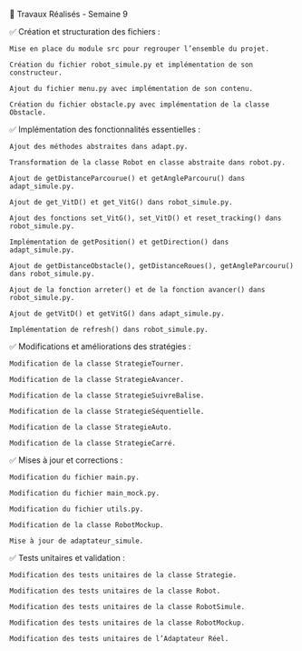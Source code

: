 🔹 Travaux Réalisés - Semaine 9

✅ Création et structuration des fichiers :

    Mise en place du module src pour regrouper l’ensemble du projet.

    Création du fichier robot_simule.py et implémentation de son constructeur.

    Ajout du fichier menu.py avec implémentation de son contenu.

    Création du fichier obstacle.py avec implémentation de la classe Obstacle.

✅ Implémentation des fonctionnalités essentielles :

    Ajout des méthodes abstraites dans adapt.py.

    Transformation de la classe Robot en classe abstraite dans robot.py.

    Ajout de getDistanceParcourue() et getAngleParcouru() dans adapt_simule.py.

    Ajout de get_VitD() et get_VitG() dans robot_simule.py.

    Ajout des fonctions set_VitG(), set_VitD() et reset_tracking() dans robot_simule.py.

    Implémentation de getPosition() et getDirection() dans adapt_simule.py.

    Ajout de getDistanceObstacle(), getDistanceRoues(), getAngleParcouru() dans robot_simule.py.

    Ajout de la fonction arreter() et de la fonction avancer() dans robot_simule.py.

    Ajout de getVitD() et getVitG() dans adapt_simule.py.

    Implémentation de refresh() dans robot_simule.py.

✅ Modifications et améliorations des stratégies :

    Modification de la classe StrategieTourner.

    Modification de la classe StrategieAvancer.

    Modification de la classe StrategieSuivreBalise.

    Modification de la classe StrategieSéquentielle.

    Modification de la classe StrategieAuto.

    Modification de la classe StrategieCarré.

✅ Mises à jour et corrections :

    Modification du fichier main.py.

    Modification du fichier main_mock.py.

    Modification du fichier utils.py.

    Modification de la classe RobotMockup.

    Mise à jour de adaptateur_simule.

✅ Tests unitaires et validation :

    Modification des tests unitaires de la classe Strategie.

    Modification des tests unitaires de la classe Robot.

    Modification des tests unitaires de la classe RobotSimule.

    Modification des tests unitaires de la classe RobotMockup.

    Modification des tests unitaires de l’Adaptateur Réel.
